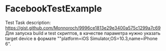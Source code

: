 # FacebookTestExample
Test Task description: https://gist.github.com/Monnoroch/9996ce1813e29e3400a575c1299a7c69
Для запуска build и test скриптов, в качестве параметра нужно указать target device в формате ""platform=iOS Simulator,OS=10.3,name=iPhone 6".
